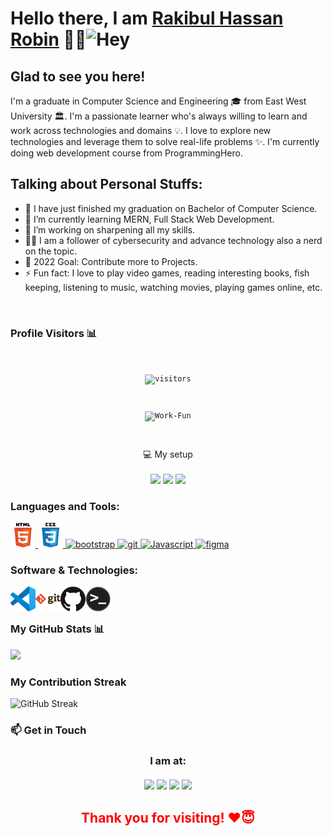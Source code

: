 # Hello there, I am [Rakibul Hassan Robin](https://linktr.ee/robinrakibul) 👨‍💻<img src="https://media.giphy.com/media/hvRJCLFzcasrR4ia7z/giphy.gif" width="25px" alt="Hey"> 

## Glad to see you here! &nbsp;

I'm a graduate in Computer Science and Engineering 🎓 from East West University 🏛. I'm a passionate learner who's always willing to learn and work across technologies and domains 💡. I love to explore new technologies and leverage them to solve real-life problems ✨. I'm currently doing web development course from ProgrammingHero.

## Talking about Personal Stuffs:

- 🔭 I have just finished my graduation on Bachelor of Computer Science.
- 🌱 I’m currently learning MERN, Full Stack Web Development.
- 👯 I’m working on sharpening all my skills.
- 👨‍💻 I am a follower of cybersecurity and advance technology also a nerd on the topic. 
- 🥅 2022 Goal: Contribute more to Projects.
- ⚡ Fun fact: I love to play video games, reading interesting books, fish keeping, listening to music, watching movies, playing games online, etc.

<br>

### Profile Visitors 📊  
<code> <p align="center">  ![visitors](https://profile-counter.glitch.me/robinrakibul/count.svg) </p> </code>
<code> <p align="center"> ![Work-Fun](https://user-images.githubusercontent.com/68294944/146646731-dfe51419-aeaf-448f-858b-b29df0bc379d.gif) </p> </code>
<p align="center">
 💻 My setup <br><br>
  <img src="https://img.shields.io/badge/windows-0078D6?logo=windows&logoColor=white&style=for-the-badge">
  <img src="https://img.shields.io/badge/Intel-Core_i5_6th-0071C5?style=for-the-badge&logo=intel&logoColor=white">
  <img src="https://img.shields.io/badge/RAM-8GB-%230071C5.svg?&style=for-the-badge&logoColor=white" />
  <br>
</p>

### Languages and Tools:
<p align="left"> 
<a href="https://www.w3.org/html/" target="_blank"> <img src="https://raw.githubusercontent.com/devicons/devicon/master/icons/html5/html5-original-wordmark.svg" alt="html5" width="40" height="40"/> </a>
 <a href="https://www.w3schools.com/css/" target="_blank"> <img src="https://raw.githubusercontent.com/devicons/devicon/master/icons/css3/css3-original-wordmark.svg" alt="css3" width="40" height="40"/> </a> 
 <a href="https://getbootstrap.com" target="_blank"> <img src="https://getbootstrap.com/docs/5.0/assets/brand/bootstrap-logo.svg" alt="bootstrap" width="40" height="40"/> </a> 
  <a href="https://git-scm.com/" target="_blank"> <img src="https://www.vectorlogo.zone/logos/git-scm/git-scm-icon.svg" alt="git" width="40" height="40"/> </a>  
  <a href="https://developer.mozilla.org/en-US/docs/Web/JavaScript" target="_blank"> <img src="https://miro.medium.com/max/1400/1*LjR0UrFB2a__5h1DWqzstA.png" alt="Javascript" width="40" height="40"/> </a>
 <a href="https://www.figma.com/" target="_blank"> <img src="https://www.vectorlogo.zone/logos/figma/figma-icon.svg" alt="figma" width="40" height="40"/> </a> 
 </p>

### Software & Technologies:
<img align="left" alt="Visual Studio Code" width="40px" src="https://raw.githubusercontent.com/github/explore/80688e429a7d4ef2fca1e82350fe8e3517d3494d/topics/visual-studio-code/visual-studio-code.png" />
<img align="left" alt="Git" width="40px" src="https://raw.githubusercontent.com/github/explore/80688e429a7d4ef2fca1e82350fe8e3517d3494d/topics/git/git.png" />
<img align="left" alt="GitHub" width="40px" src="https://raw.githubusercontent.com/github/explore/78df643247d429f6cc873026c0622819ad797942/topics/github/github.png" />
<img align="left" alt="Terminal" width="40px" src="https://raw.githubusercontent.com/github/explore/80688e429a7d4ef2fca1e82350fe8e3517d3494d/topics/terminal/terminal.png" />

<br>
<br>

### My GitHub Stats 📊 
<img src="https://github-readme-stats.vercel.app/api?username=robinrakibul&show_icons=true&count_private=true&include_all_commits=true&icon_color=D10000&show_owner=true&locale=en" />



###  My Contribution Streak 
![GitHub Streak](https://github-readme-streak-stats.herokuapp.com?user=robinrakibul&theme=blood&fire=FFBA47)

### 📫 Get in Touch
<h3 align="center">
  I am at: <br><br>
  <a href="https://www.facebook.com/robinrakibul"><img src="https://img.shields.io/badge/facebook-%231877F2.svg?&style=for-the-badge&logo=facebook&logoColor=white"></a>
  <a href="https://www.instagram.com/robinrakibul/"><img src="https://img.shields.io/badge/instagram-%23E4405F.svg?&style=for-the-badge&logo=instagram&logoColor=white"></a>
  <a href="https://www.linkedin.com/in/robinrakibul/"><img src="https://img.shields.io/badge/LinkedIn-0077B5?style=for-the-badge&logo=linkedin&logoColor=white"></a>
  <a href="https://www.behance.net/robinrakibul"><img src="https://img.shields.io/badge/Behance-0054F7?style=for-the-badge&logo=behance&logoColor=white"></a>
</h3>
<h2 align="center" style="color:red;"> Thank you for visiting! ❤️😇</h2>

